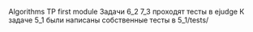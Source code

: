 Algorithms TP first module
Задачи 6_2 7_3 проходят тесты в ejudge
К задаче 5_1 были написаны собственные тесты в 5_1/tests/
